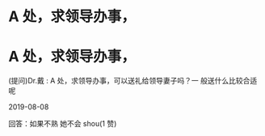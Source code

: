 # A 处，求领导办事，

# A 处，求领导办事，

(提问)Dr.戴 : A 处，求领导办事，可以送礼给领导妻子吗？一 般送什么比较合适呢

2019-08-08

回答：如果不熟 她不会 shou(1 赞)